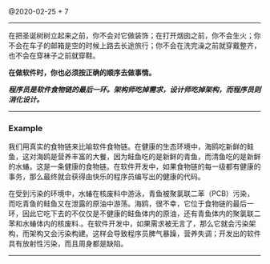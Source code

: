 @2020-02-25 + 7


----

在把圣诞树树立起来之前，你不会对它做装饰；在打开烟囱之前，你不会生火；你不会在车子的邮箱是空的时候上路去长途旅行；你不会在洗完澡之前就穿戴整齐，也不会在穿袜子之前就穿鞋。

**在做软件时，你也必须按正确的顺序去做事情。**



***程序员是软件食物链的最后一环。架构师吃掉需求，设计师吃掉架构，而程序员则消化设计。***


----

### Example

我们用真实的食物链来比喻软件食物链。在健康的生态环境中，海鸥吃新鲜的鲑鱼，这对海鸥是营养丰富的大餐，因为鲑鱼吃的是新鲜的青鱼，而清鱼吃的是新鲜的水蝽。这是一条健康的食物链。在软件开发中，如果食物链的每一级都有健康的事务，那么最终就会获得由快乐的程序员编写出的健康的代码。


在受到污染的环境中，水蝽在核废料中游泳，青鱼被聚氯联二苯（PCB）污染，而吃青鱼的鲑鱼又在泄露的原油中游荡。海鸥，很不幸，它位于食物链的最后一环，因此它吃下去的不仅仅是不健康的鲑鱼体内的原油，还有青鱼体内的聚氯联二苯和水蝽体内的核废料.。在软件开发中，如果需求被无言了，那么它就会污染架构，而架构又会污染构建。这样会导致程序员脾气暴躁，营养失调；开发出的软件具有放射性污染，而且周身都是缺陷。

----